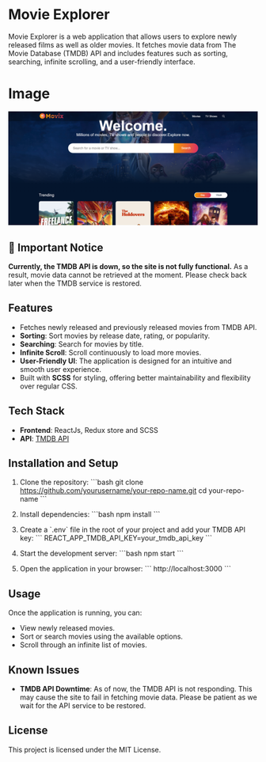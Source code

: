 
# Movie Explorer

Movie Explorer is a web application that allows users to explore newly released films as well as older movies. It fetches movie data from The Movie Database (TMDB) API and includes features such as sorting, searching, infinite scrolling, and a user-friendly interface.

# Image

![](./public/movix.png)

## 🚨 Important Notice
**Currently, the TMDB API is down, so the site is not fully functional.** As a result, movie data cannot be retrieved at the moment. Please check back later when the TMDB service is restored.

## Features
- Fetches newly released and previously released movies from TMDB API.
- **Sorting**: Sort movies by release date, rating, or popularity.
- **Searching**: Search for movies by title.
- **Infinite Scroll**: Scroll continuously to load more movies.
- **User-Friendly UI**: The application is designed for an intuitive and smooth user experience.
- Built with **SCSS** for styling, offering better maintainability and flexibility over regular CSS.

## Tech Stack
- **Frontend**: ReactJs, Redux store and SCSS
- **API**: [TMDB API](https://www.themoviedb.org/)
  
## Installation and Setup
1. Clone the repository:
    \`\`\`bash
    git clone https://github.com/yourusername/your-repo-name.git
    cd your-repo-name
    \`\`\`

2. Install dependencies:
    \`\`\`bash
    npm install
    \`\`\`

3. Create a \`.env\` file in the root of your project and add your TMDB API key:
    \`\`\`
    REACT_APP_TMDB_API_KEY=your_tmdb_api_key
    \`\`\`

4. Start the development server:
    \`\`\`bash
    npm start
    \`\`\`

5. Open the application in your browser:
    \`\`\`
    http://localhost:3000
    \`\`\`

## Usage
Once the application is running, you can:
- View newly released movies.
- Sort or search movies using the available options.
- Scroll through an infinite list of movies.

## Known Issues
- **TMDB API Downtime**: As of now, the TMDB API is not responding. This may cause the site to fail in fetching movie data. Please be patient as we wait for the API service to be restored.

## License
This project is licensed under the MIT License.
